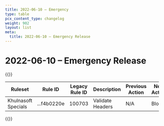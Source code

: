 ```yaml
---
title: 2022-06-10 – Emergency
type: table
pcx_content_type: changelog
weight: 902
layout: list
meta:
  title: 2022-06-10 – Emergency Release
---
```


# 2022-06-10 – Emergency Release

{{<table-wrap>}}
<table style="width: 100%">
  <thead>
    <tr>
      <th>Ruleset</th>
      <th>Rule ID</th>
      <th>Legacy Rule ID</th>
      <th>Description</th>
      <th>Previous Action</th>
      <th>New Action</th>
    </tr>
  </thead>
  <tbody>
    <tr>
      <td>Khulnasoft Specials</td>
      <td> ...f4b0220e</td>
      <td>100703</td>
      <td>Validate Headers</td>
      <td>N/A</td>
      <td>Block</td>
    </tr>
  </tbody>
</table>
{{</table-wrap>}}
